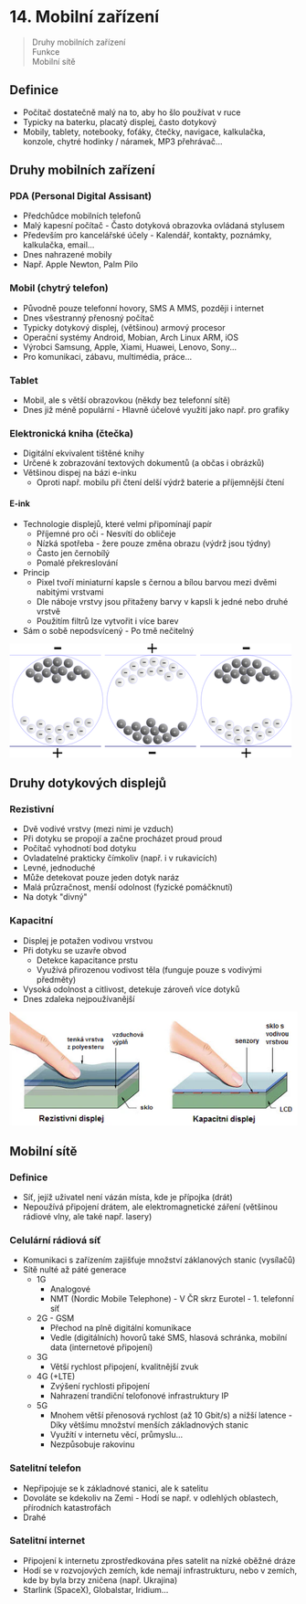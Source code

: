 # 14. Mobilní zařízení

> Druhy mobilních zařízení \
> Funkce \
> Mobilní sítě

## Definice

- Počítač dostatečně malý na to, aby ho šlo používat v ruce
- Typicky na baterku, placatý displej, často dotykový
- Mobily, tablety, notebooky, foťáky, čtečky, navigace, kalkulačka, konzole, chytré hodinky / náramek, MP3 přehrávač...

## Druhy mobilních zařízení

### PDA (Personal Digital Assisant)

- Předchůdce mobilních telefonů
- Malý kapesní počítač - Často dotyková obrazovka ovládaná stylusem
- Především pro kancelářské účely - Kalendář, kontakty, poznámky, kalkulačka, email...
- Dnes nahrazené mobily
- Např. Apple Newton, Palm Pilo

### Mobil (chytrý telefon)

- Původně pouze telefonní hovory, SMS A MMS, později i internet
- Dnes všestranný přenosný počítač
- Typicky dotykový displej, (většinou) armový procesor
- Operační systémy Android, Mobian, Arch Linux ARM, iOS
- Výrobci Samsung, Apple, Xiami, Huawei, Lenovo, Sony...
- Pro komunikaci, zábavu, multimédia, práce...

### Tablet

- Mobil, ale s větší obrazovkou (někdy bez telefonní sítě)
- Dnes již méně populární - Hlavně účelové využití jako např. pro grafiky

### Elektronická kniha (čtečka)

- Digitální ekvivalent tištěné knihy
- Určené k zobrazování textových dokumentů (a občas i obrázků)
- Většinou dispej na bázi e-inku
  - Oproti např. mobilu při čtení delší výdrž baterie a příjemnější čtení

#### E-ink

- Technologie displejů, které velmi připomínají papír
  - Příjemné pro oči - Nesvítí do obličeje
  - Nízká spotřeba - žere pouze změna obrazu (výdrž jsou týdny)
  - Často jen černobílý
  - Pomalé překreslování
- Princip
  - Pixel tvoří miniaturní kapsle s černou a bílou barvou mezi dvěmi nabitými vrstvami
  - Dle náboje vrstvy jsou přitaženy barvy v kapsli k jedné nebo druhé vrstvě
  - Použitím filtrů lze vytvořit i více barev
- Sám o sobě nepodsvícený - Po tmě nečitelný

![Pixel v E-ink displeji](./eink.png)

## Druhy dotykových displejů

### Rezistivní

- Dvě vodivé vrstvy (mezi nimi je vzduch)
- Při dotyku se propojí a začne procházet proud proud
- Počítač vyhodnotí bod dotyku
- Ovladatelné prakticky čímkoliv (např. i v rukavicích)
- Levné, jednoduché
- Může detekovat pouze jeden dotyk naráz
- Malá průzračnost, menší odolnost (fyzické pomáčknutí)
- Na dotyk "divný"

### Kapacitní

- Displej je potažen vodivou vrstvou
- Při dotyku se uzavře obvod
  - Detekce kapacitance prstu
  - Využívá přirozenou vodivost těla (funguje pouze s vodivými předměty)
- Vysoká odolnost a citlivost, detekuje zároveň více dotyků
- Dnes zdaleka nejpoužívanější

![Srovnání dotykových displejů](./srovnani.png)

## Mobilní sítě

### Definice

- Síť, jejíž uživatel není vázán místa, kde je přípojka (drát)
- Nepoužívá připojení drátem, ale elektromagnetické záření (většinou rádiové vlny, ale také např. lasery)

### Celulární rádiová síť

- Komunikaci s zařízením zajišťuje množství záklanových stanic (vysílačů)
- Sítě nulté až páté generace
  - 1G
    - Analogové
    - NMT (Nordic Mobile Telephone) - V ČR skrz Eurotel - 1. telefonní síť
  - 2G - GSM
    - Přechod na plně digitální komunikace
    - Vedle (digitálních) hovorů také SMS, hlasová schránka, mobilní data (internetové připojení)
  - 3G
    - Větší rychlost připojení, kvalitnější zvuk
  - 4G (+LTE)
    - Zvýšení rychlosti připojení
    - Nahrazení trandiční telofonové infrastruktury IP
  - 5G
    - Mnohem větší přenosová rychlost (až 10 Gbit/s) a nižší latence - Díky většímu množství menších základnových stanic
    - Využítí v internetu věcí, průmyslu...
    - Nezpůsobuje rakovinu

### Satelitní telefon

- Nepřipojuje se k základnové stanici, ale k satelitu
- Dovoláte se kdekoliv na Zemi - Hodí se např. v odlehlých oblastech, přírodních katastrofách
- Drahé

### Satelitní internet

- Připojení k internetu zprostředkována přes satelit na nízké oběžné dráze
- Hodí se v rozvojových zemích, kde nemají infrastrukturu, nebo v zemích, kde by byla brzy zničena (např. Ukrajina)
- Starlink (SpaceX), Globalstar, Iridium...
